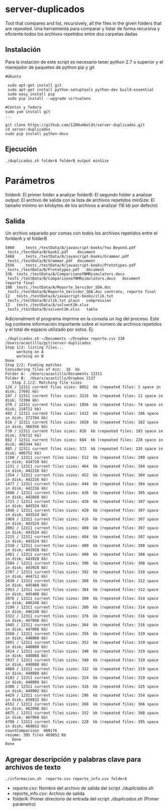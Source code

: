 # server-duplicados
Tool that compares and list, recursively, all the files in the given folders that are repeated.
Una herramienta para comparar y listar de forma recursiva y eficiente todos los archivos repetidos entre dos carpetas dadas

## Instalación

Para la instación de este script es necesario tener python 2.7 o superior y el manejador de paquetes de python pip y git

```
#Ubuntu

 sudo apt-get install git
 sudo apt-get install python-setuptools python-dev build-essential
 sudo easy_install pip
 sudo pip install --upgrade virtualenv

#Centos y fedora
sudo yum install git
...
```

```
git clone https://github.com/I2DHumboldt/server-duplicados.git
cd server-duplicados
sudo pip install python-docx
```

## Ejecución

```
./duplicados.sh folderA folderB output minSize
```

# Parámetros

 folderA: El primer folder a analizar
 folderB: El segundo folder a analizar
 output: El archivo de salida con la lista de archivos repetidos
 minSize: El tamaño mínimo en kilobytes de los archivos a analizar (16 kb por defecto) 


## Salida

Un archivo separado por comas con todos los archivos repetidos entre el forlderA y el folderB
 
```
5860	_tests_/testData/A/javascript-books/You Beyond.pdf	_tests_/testData/B/book1.pdf	document
3488	_tests_/testData/A/javascript-books/Grammar.pdf	_tests_/testData/B/Grammar.pdf	document
2556	_tests_/testData/A/javascript-books/Prototypes.pdf	_tests_/testData/B/Prototypes.pdf	document
336	_tests_/testData/A/ComparisonofNMRsimulators.docx	_tests_/testData/B/ComparisonofNMRsimulators.docx	document	reporte final
100	_tests_/testData/A/Reporte_Servidor_SDA.doc	_tests_/testData/B/Reporte_Servidor_SDA.doc	contrato, reporte final
12	_tests_/testData/A/javascript-books/zlib.txt	_tests_/testData/B/zlib.txt	plain	compression
12	_tests_/testData/A/solvent1H.xlsx	_tests_/testData/B/solvent1H.xlsx	table
```

Adicionalment el programa imprime en la consola un log del proceso. Este log contiene información importante sobre el número de archivos
repetidos y el total de espacio utilizado por estos. Ej: 

```
./duplicados.sh ~/Documents ~/Dropbox reporte.csv 230
/Users/acastillo/git/server-duplicados
Step 1/2: listing files...
     working on A
     working on B
Done
Step 2/2: Finding matches
Considering files of min:  16  kb
Folder A:  /Users/acastillo/Documents 12311
Folder B:  /Users/acastillo/Dropbox 2137
   Step 2.1/2: Matching file sizes
124 / 12311 current files sizes: 6052  kb (repeated files: 1 space in disk; 27692 kb)
247 / 12311 current files sizes: 3216  kb (repeated files: 11 space in disk; 72304 kb)
370 / 12311 current files sizes: 1956  kb (repeated files: 74 space in disk; 218712 kb)
493 / 12311 current files sizes: 1412  kb (repeated files: 106 space in disk; 272784 kb)
616 / 12311 current files sizes: 1028  kb (repeated files: 182 space in disk; 366556 kb)
739 / 12311 current files sizes: 816  kb (repeated files: 193 space in disk; 376732 kb)
862 / 12311 current files sizes: 684  kb (repeated files: 228 space in disk; 402344 kb)
985 / 12311 current files sizes: 572  kb (repeated files: 235 space in disk; 406752 kb)
1108 / 12311 current files sizes: 512  kb (repeated files: 289 space in disk; 434720 kb)
1231 / 12311 current files sizes: 464  kb (repeated files: 304 space in disk; 442216 kb)
1354 / 12311 current files sizes: 452  kb (repeated files: 304 space in disk; 442216 kb)
1477 / 12311 current files sizes: 444  kb (repeated files: 304 space in disk; 442216 kb)
1600 / 12311 current files sizes: 436  kb (repeated files: 305 space in disk; 442660 kb)
1723 / 12311 current files sizes: 428  kb (repeated files: 307 space in disk; 443524 kb)
1846 / 12311 current files sizes: 420  kb (repeated files: 307 space in disk; 443524 kb)
1969 / 12311 current files sizes: 416  kb (repeated files: 307 space in disk; 443524 kb)
2092 / 12311 current files sizes: 408  kb (repeated files: 307 space in disk; 443524 kb)
2215 / 12311 current files sizes: 404  kb (repeated files: 307 space in disk; 443524 kb)
2338 / 12311 current files sizes: 400  kb (repeated files: 308 space in disk; 443928 kb)
2461 / 12311 current files sizes: 400  kb (repeated files: 308 space in disk; 443928 kb)
2584 / 12311 current files sizes: 396  kb (repeated files: 308 space in disk; 443928 kb)
2707 / 12311 current files sizes: 392  kb (repeated files: 310 space in disk; 444712 kb)
2830 / 12311 current files sizes: 388  kb (repeated files: 312 space in disk; 445488 kb)
2953 / 12311 current files sizes: 384  kb (repeated files: 312 space in disk; 445488 kb)
3076 / 12311 current files sizes: 380  kb (repeated files: 314 space in disk; 446248 kb)
3199 / 12311 current files sizes: 380  kb (repeated files: 314 space in disk; 446248 kb)
3322 / 12311 current files sizes: 376  kb (repeated files: 316 space in disk; 447008 kb)
3445 / 12311 current files sizes: 364  kb (repeated files: 316 space in disk; 447008 kb)
3568 / 12311 current files sizes: 356  kb (repeated files: 319 space in disk; 448088 kb)
3691 / 12311 current files sizes: 352  kb (repeated files: 319 space in disk; 448088 kb)
3814 / 12311 current files sizes: 348  kb (repeated files: 319 space in disk; 448088 kb)
3937 / 12311 current files sizes: 340  kb (repeated files: 319 space in disk; 448088 kb)
4060 / 12311 current files sizes: 332  kb (repeated files: 319 space in disk; 448088 kb)
4183 / 12311 current files sizes: 324  kb (repeated files: 319 space in disk; 448088 kb)
4306 / 12311 current files sizes: 316  kb (repeated files: 325 space in disk; 449992 kb)
4429 / 12311 current files sizes: 296  kb (repeated files: 354 space in disk; 458832 kb)
4552 / 12311 current files sizes: 268  kb (repeated files: 366 space in disk; 462096 kb)
4675 / 12311 current files sizes: 252  kb (repeated files: 388 space in disk; 467968 kb)
4798 / 12311 current files sizes: 228  kb (repeated files: 395 space in disk; 469652 kb)
countComparison  660176
resume: 395 files 469652 Kb
   Done
Done
```

## Agregar descripción y palabras clave para archivos de texto

```
./informacion.sh  reporte.csv reporte_info.csv folderA
```

* reporte.csv: Nombre del archivo de salida del script *./duplicados.sh*
* reporte_info.csv: Archivo de salida
* folderA: Primer directorio de entrada del script *./duplicados.sh* (Primer parámetro)
